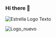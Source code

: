 ### Hi there 👋

![Estrella Logo Texto](https://github.com/BlommamPro/BlommamPro/assets/55925490/96712dc6-e11a-4b85-85a6-c8d9211477f0)

![Logo_nuevo](https://github.com/BlommamPro/BlommamPro/assets/55925490/bb077234-e635-484b-88fd-899ad8d1fb00)





<!--
**BlommamPro/BlommamPro** is a ✨ _special_ ✨ repository because its `README.md` (this file) appears on your GitHub profile.

Here are some ideas to get you started:

- 🔭 I’m currently working on ...
- 🌱 I’m currently learning ...
- 👯 I’m looking to collaborate on ...
- 🤔 I’m looking for help with ...
- 💬 Ask me about ...
- 📫 How to reach me: ...
- 😄 Pronouns: ...
- ⚡ Fun fact: ...
-->
